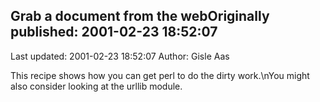 ## Grab a document from the webOriginally published: 2001-02-23 18:52:07 
Last updated: 2001-02-23 18:52:07 
Author: Gisle Aas 
 
This recipe shows how you can get perl to do the dirty work.\nYou might also consider looking at the urllib module.